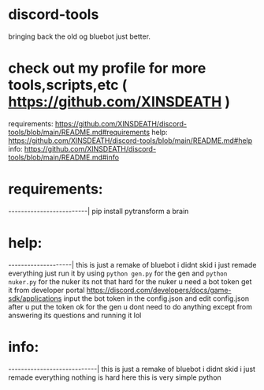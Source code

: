 # discord-tools
bringing back the old og bluebot just better.
# check out my profile for more tools,scripts,etc ( https://github.com/XINSDEATH )

requirements: https://github.com/XINSDEATH/discord-tools/blob/main/README.md#requirements
help: https://github.com/XINSDEATH/discord-tools/blob/main/README.md#help
info: https://github.com/XINSDEATH/discord-tools/blob/main/README.md#info

# requirements:
-------------------------|
pip install pytransform
a brain

# help:
--------------------|
this is just a remake of bluebot i didnt skid i just remade everything
just run it by using ```python gen.py``` for the gen and ```python nuker.py``` for the nuker
its not that hard 
for the nuker u need a bot token get it from developer portal https://discord.com/developers/docs/game-sdk/applications 
input the bot token in the config.json and edit config.json after u put the token 
ok for the gen u dont need to do anything except from answering its questions and running it lol

# info:
----------------------------|
this is just a remake of bluebot i didnt skid i just remade everything
nothing is hard here this is very simple python
